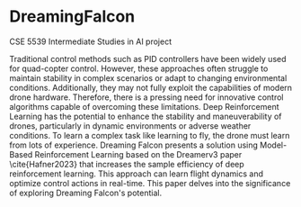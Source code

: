 # DreamingFalcon
CSE 5539 Intermediate Studies in AI project

Traditional control methods such as PID controllers have been widely used for quad-copter control. However, these approaches often struggle to maintain stability in complex scenarios or adapt to changing environmental conditions. Additionally, they may not fully exploit the capabilities of modern drone hardware. Therefore, there is a pressing need for innovative control algorithms capable of overcoming these limitations. Deep Reinforcement Learning has the potential to enhance the stability and maneuverability of drones, particularly in dynamic environments or adverse weather conditions. To learn a complex task like learning to fly, the drone must learn from lots of experience. Dreaming Falcon presents a solution using Model-Based Reinforcement Learning based on the Dreamerv3 paper \cite{Hafner2023} that increases the sample efficiency of deep reinforcement learning. This approach can learn flight dynamics and optimize control actions in real-time. This paper delves into the significance of exploring Dreaming Falcon's potential.

